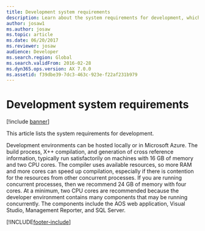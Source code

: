 ```yaml
---
title: Development system requirements
description: Learn about the system requirements for development, which can be hosted locally or in Microsoft Azure. System requirements are provided for both environments.
author: josaw1
ms.author: josaw
ms.topic: article
ms.date: 06/20/2017
ms.reviewer: josaw
audience: Developer
ms.search.region: Global
ms.search.validFrom: 2016-02-28
ms.dyn365.ops.version: AX 7.0.0
ms.assetid: f39dbe39-7dc3-463c-923e-f22af231b979
---
```


# Development system requirements

[!include [banner](../includes/banner.md)]

This article lists the system requirements for development.

Development environments can be hosted locally or in Microsoft Azure. The build process, X++ compilation, and generation of cross reference information, typically run satisfactorily on machines with 16 GB of memory and two CPU cores. The compiler uses available resources, so more RAM and more cores can speed up compilation, especially if there is contention for the resources from other concurrent processes. If you are running concurrent processes, then we recommend 24 GB of memory with four cores. At a minimum, two CPU cores are recommended because the developer environment contains many components that may be running concurrently. The components include the AOS web application, Visual Studio, Management Reporter, and SQL Server.


[!INCLUDE[footer-include](../../../includes/footer-banner.md)]
